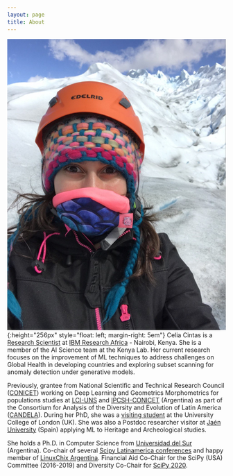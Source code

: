 ```yaml
---
layout: page
title: About
---
```


![Profile Pic](/public/profile_pic.JPG){:height="256px" style="float: left; margin-right: 5em"} Celia Cintas is a [Research Scientist](https://researcher.watson.ibm.com/researcher/view.php?person=ibm-Celia.Cintas) at [IBM Research Africa](https://www.research.ibm.com/labs/africa/) - Nairobi, Kenya. She is a member of the AI Science team at the Kenya Lab. Her current research focuses on the improvement of ML techniques to address challenges on Global Health in developing countries and exploring subset scanning for anomaly detection under generative models.
 
Previously, grantee from National Scientific and Technical Research Council ([CONICET](https://www.conicet.gov.ar/?lan=en)) working on Deep Learning and Geometrics Morphometrics for populations studies at [LCI-UNS](https://imaglabs.org/) and [IPCSH-CONICET](https://ipcsh.conicet.gov.ar/) (Argentina) as part of the Consortium for Analysis of the Diversity and Evolution of Latin America ([CANDELA](https://www.ucl.ac.uk/biosciences/departments/genetics-evolution-and-environment/candela/)).  During her PhD, she was a [visiting student](https://www.ucl.ac.uk/biosciences/subject-specific-taught-modules/human-population-genetics/people) at the University College of London (UK). She was also a Postdoc researcher visitor at [Jaén University](https://www.ujaen.es/en) (Spain) applying ML to Heritage and Archeological studies. 
 
She holds a Ph.D. in Computer Science from [Universidad del Sur](https://www.uns.edu.ar/ingles) (Argentina). Co-chair of several [Scipy Latinamerica conferences](https://www.scipy.lat/es/scipycon.html) and happy member of [LinuxChix Argentina](http://linuxchixar.org/). Financial Aid Co-Chair for the SciPy (USA) Committee (2016-2019) and Diversity Co-Chair for [SciPy 2020](https://www.scipy2020.scipy.org/organisers).

